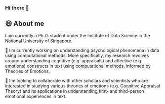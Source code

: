 ### Hi there 👋

## 😄 About me
I am currently a Ph.D. student under the Institute of Data Science in the National University of Singapore. 

🔭 I’m currently working on understanding psychological phenomena in data using computational methods. More specifically, my research revolves around understanding cognitive (e.g. appraisals) and affective (e.g. emotions) constructs in text using computational methods, informed by Theories of Emotions. 

👯 I'm looking to collaborate with other scholars and scientists who are interested in studying various theories of emotions (e.g. Cognitive Appraisal Theory) and its applications in understanding first- and third-person emotional experiences in text. 
<!--
**GerardYeo/GerardYeo** is a ✨ _special_ ✨ repository because its `README.md` (this file) appears on your GitHub profile.
Here are some ideas to get you started:

- 🔭 I’m currently working on ...
- 🌱 I’m currently learning ...
- 👯 I’m looking to collaborate on ...
- 🤔 I’m looking for help with ...
- 💬 Ask me about ...
- 📫 How to reach me: ...
- 😄 Pronouns: ...
- ⚡ Fun fact: ...
-->
